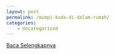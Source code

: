 ```yaml
---
layout: post
permalink: /mimpi-kuda-di-dalam-rumah/
categories:
    - Uncategorized
---
```


[Baca Selengkapnya](/10)